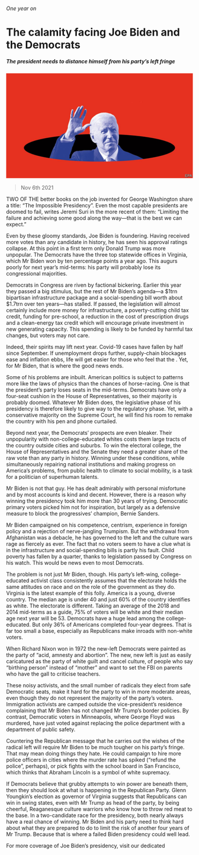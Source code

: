 ###### One year on

# The calamity facing Joe Biden and the Democrats 

##### The president needs to distance himself from his party’s left fringe 

![image](images/20211106_LDD001_0.jpg) 

> Nov 6th 2021 

TWO OF THE better books on the job invented for George Washington share a title: “The Impossible Presidency”. Even the most capable presidents are doomed to fail, writes Jeremi Suri in the more recent of them: “Limiting the failure and achieving some good along the way—that is the best we can expect.”

Even by these gloomy standards, Joe Biden is foundering. Having received more votes than any candidate in history, he has seen his approval ratings collapse. At this point in a first term only Donald Trump was more unpopular. The Democrats have  the three top statewide offices in Virginia, which Mr Biden won by ten percentage points a year ago. This augurs poorly for next year’s mid-terms: his party will probably lose its congressional majorities.


Democrats in Congress are riven by factional bickering. Earlier this year they passed a big stimulus, but the rest of Mr Biden’s agenda—a $1trn bipartisan infrastructure package and a social-spending bill worth about $1.7trn over ten years—has stalled. If passed, the legislation will almost certainly include more money for infrastructure, a poverty-cutting child tax credit, funding for pre-school, a reduction in the cost of prescription drugs and a clean-energy tax credit which will encourage private investment in new generating capacity. This spending is likely to be funded by harmful tax changes, but voters may not care.

Indeed, their spirits may lift next year. Covid-19 cases have fallen by half since September. If unemployment drops further, supply-chain blockages ease and inflation ebbs, life will get easier for those who feel that the . Yet, for Mr Biden, that is where the good news ends.

Some of his problems are inbuilt. American politics is subject to patterns more like the laws of physics than the chances of horse-racing. One is that the president’s party loses seats in the mid-terms. Democrats have only a four-seat cushion in the House of Representatives, so their majority is probably doomed. Whatever Mr Biden does, the legislative phase of his presidency is therefore likely to give way to the regulatory phase. Yet, with a conservative majority on the Supreme Court, he will find his room to remake the country with his pen and phone curtailed.

Beyond next year, the Democrats’ prospects are even bleaker. Their unpopularity with non-college-educated whites costs them large tracts of the country outside cities and suburbs. To win the electoral college, the House of Representatives and the Senate they need a greater share of the raw vote than any party in history. Winning under these conditions, while simultaneously repairing national institutions and making progress on America’s problems, from public health to climate to social mobility, is a task for a politician of superhuman talents.

Mr Biden is not that guy. He has dealt admirably with personal misfortune and by most accounts is kind and decent. However, there is a reason why winning the presidency took him more than 30 years of trying. Democratic primary voters picked him not for inspiration, but largely as a defensive measure to block the progressives’ champion, Bernie Sanders.

Mr Biden campaigned on his competence, centrism, experience in foreign policy and a rejection of nerve-jangling Trumpism. But the withdrawal from Afghanistan was a debacle, he has governed to the left and the culture wars rage as fiercely as ever. The fact that no voters seem to have a clue what is in the infrastructure and social-spending bills is partly his fault. Child poverty has fallen by a quarter, thanks to legislation passed by Congress on his watch. This would be news even to most Democrats.

The problem is not just Mr Biden, though. His party’s left-wing, college-educated activist class consistently assumes that the electorate holds the same attitudes on race and on the role of the government as they do. Virginia is the latest example of this folly. America is a young, diverse country. The median age is under 40 and just 60% of the country identifies as white. The electorate is different. Taking an average of the 2018 and 2014 mid-terms as a guide, 75% of voters will be white and their median age next year will be 53. Democrats have a huge lead among the college-educated. But only 36% of Americans completed four-year degrees. That is far too small a base, especially as Republicans make inroads with non-white voters.

When Richard Nixon won in 1972 the new-left Democrats were painted as the party of “acid, amnesty and abortion”. The new, new left is just as easily caricatured as the party of white guilt and cancel culture, of people who say “birthing person” instead of “mother” and want to set the FBI on parents who have the gall to criticise teachers.

These noisy activists, and the small number of radicals they elect from safe Democratic seats, make it hard for the party to win in more moderate areas, even though they do not represent the majority of the party’s voters. Immigration activists are camped outside the vice-president’s residence complaining that Mr Biden has not changed Mr Trump’s border policies. By contrast, Democratic voters in Minneapolis, where George Floyd was murdered, have just voted against replacing the police department with a department of public safety.

Countering the Republican message that he carries out the wishes of the radical left will require Mr Biden to be much tougher on his party’s fringe. That may mean doing things they hate. He could campaign to hire more police officers in cities where the murder rate has spiked (“refund the police”, perhaps), or pick fights with the school board in San Francisco, which thinks that Abraham Lincoln is a symbol of white supremacy.

If Democrats believe that grubby attempts to win power are beneath them, then they should look at what is happening in the Republican Party. Glenn Youngkin’s election as governor of Virginia suggests that Republicans can win in swing states, even with Mr Trump as head of the party, by being cheerful, Reaganesque culture warriors who know how to throw red meat to the base. In a two-candidate race for the presidency, both nearly always have a real chance of winning. Mr Biden and his party need to think hard about what they are prepared to do to limit the risk of another four years of Mr Trump. Because that is where a failed Biden presidency could well lead.

For more coverage of Joe Biden’s presidency, visit our dedicated 

